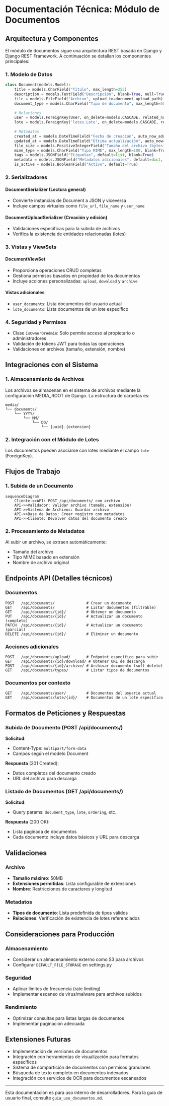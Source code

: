 # Documentación Técnica: Módulo de Documentos

## Arquitectura y Componentes

El módulo de documentos sigue una arquitectura REST basada en Django y Django REST Framework. A continuación se detallan los componentes principales:

### 1. Modelo de Datos

```python
class Document(models.Model):
    title = models.CharField("Título", max_length=255)
    description = models.TextField("Descripción", blank=True, null=True)
    file = models.FileField("Archivo", upload_to=document_upload_path)
    document_type = models.CharField("Tipo de documento", max_length=50, choices=DOCUMENT_TYPES, default='general')
    
    # Relaciones
    user = models.ForeignKey(User, on_delete=models.CASCADE, related_name='documents')
    lote = models.ForeignKey('lotes.Lote', on_delete=models.CASCADE, related_name='documents', null=True, blank=True)
    
    # Metadatos
    created_at = models.DateTimeField("Fecha de creación", auto_now_add=True)
    updated_at = models.DateTimeField("Última actualización", auto_now=True)
    file_size = models.PositiveIntegerField("Tamaño del archivo (bytes)", default=0)
    mime_type = models.CharField("Tipo MIME", max_length=100, blank=True, null=True)
    tags = models.JSONField("Etiquetas", default=list, blank=True)
    metadata = models.JSONField("Metadatos adicionales", default=dict, blank=True)
    is_active = models.BooleanField("Activo", default=True)
```

### 2. Serializadores

#### DocumentSerializer (Lectura general)
- Convierte instancias de Document a JSON y viceversa
- Incluye campos virtuales como `file_url`, `file_name` y `user_name`

#### DocumentUploadSerializer (Creación y edición)
- Validaciones específicas para la subida de archivos
- Verifica la existencia de entidades relacionadas (lotes)

### 3. Vistas y ViewSets

#### DocumentViewSet
- Proporciona operaciones CRUD completas
- Gestiona permisos basados en propiedad de los documentos
- Incluye acciones personalizadas: `upload`, `download` y `archive`

#### Vistas adicionales
- `user_documents`: Lista documentos del usuario actual
- `lote_documents`: Lista documentos de un lote específico

### 4. Seguridad y Permisos

- Clase `IsOwnerOrAdmin`: Solo permite acceso al propietario o administradores
- Validación de tokens JWT para todas las operaciones
- Validaciones en archivos (tamaño, extensión, nombre)

## Integraciones con el Sistema

### 1. Almacenamiento de Archivos

Los archivos se almacenan en el sistema de archivos mediante la configuración MEDIA_ROOT de Django. La estructura de carpetas es:
```
media/
└── documents/
    └── YYYY/
        └── MM/
            └── DD/
                └── {uuid}.{extension}
```

### 2. Integración con el Módulo de Lotes

Los documentos pueden asociarse con lotes mediante el campo `lote` (ForeignKey).

## Flujos de Trabajo

### 1. Subida de un Documento

```mermaid
sequenceDiagram
    Cliente->>API: POST /api/documents/ con archivo
    API->>Validador: Validar archivo (tamaño, extensión)
    API->>Sistema de Archivos: Guardar archivo
    API->>Base de Datos: Crear registro con metadatos
    API->>Cliente: Devolver datos del documento creado
```

### 2. Procesamiento de Metadatos

Al subir un archivo, se extraen automáticamente:
- Tamaño del archivo
- Tipo MIME basado en extensión
- Nombre de archivo original

## Endpoints API (Detalles técnicos)

### Documentos

```
POST   /api/documents/              # Crear un documento
GET    /api/documents/              # Listar documentos (filtrable)
GET    /api/documents/{id}/         # Obtener un documento
PUT    /api/documents/{id}/         # Actualizar un documento (completo)
PATCH  /api/documents/{id}/         # Actualizar un documento (parcial)
DELETE /api/documents/{id}/         # Eliminar un documento
```

### Acciones adicionales

```
POST   /api/documents/upload/       # Endpoint específico para subir
GET    /api/documents/{id}/download/ # Obtener URL de descarga
POST   /api/documents/{id}/archive/ # Archivar documento (soft delete)
GET    /api/documents/types/        # Listar tipos de documentos
```

### Documentos por contexto

```
GET    /api/documents/user/         # Documentos del usuario actual
GET    /api/documents/lote/{id}/    # Documentos de un lote específico
```

## Formatos de Peticiones y Respuestas

### Subida de Documento (POST /api/documents/)

**Solicitud**:
- Content-Type: `multipart/form-data`
- Campos según el modelo Document

**Respuesta** (201 Created):
- Datos completos del documento creado
- URL del archivo para descarga

### Listado de Documentos (GET /api/documents/)

**Solicitud**:
- Query params: `document_type`, `lote`, `ordering`, etc.

**Respuesta** (200 OK):
- Lista paginada de documentos
- Cada documento incluye datos básicos y URL para descarga

## Validaciones

### Archivo
- **Tamaño máximo**: 50MB
- **Extensiones permitidas**: Lista configurable de extensiones
- **Nombre**: Restricciones de caracteres y longitud

### Metadatos
- **Tipos de documento**: Lista predefinida de tipos válidos
- **Relaciones**: Verificación de existencia de lotes referenciados

## Consideraciones para Producción

### Almacenamiento
- Considerar un almacenamiento externo como S3 para archivos
- Configurar `DEFAULT_FILE_STORAGE` en settings.py

### Seguridad
- Aplicar límites de frecuencia (rate limiting)
- Implementar escaneo de virus/malware para archivos subidos

### Rendimiento
- Optimizar consultas para listas largas de documentos
- Implementar paginación adecuada

## Extensiones Futuras

- Implementación de versiones de documentos
- Integración con herramientas de visualización para formatos específicos
- Sistema de compartición de documentos con permisos granulares
- Búsqueda de texto completo en documentos indexados
- Integración con servicios de OCR para documentos escaneados

---

Esta documentación es para uso interno de desarrolladores. Para la guía de usuario final, consulte `guia_uso_documentos.md`.
